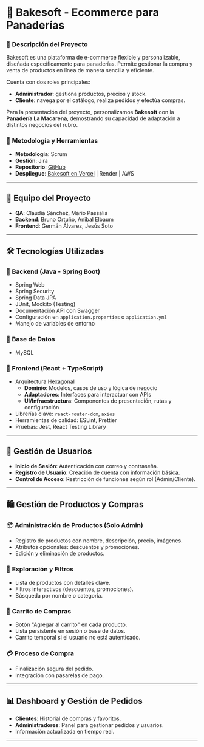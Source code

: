 

# 🥖 Bakesoft - Ecommerce para Panaderías

### 📌 **Descripción del Proyecto**  
Bakesoft es una plataforma de e-commerce flexible y personalizable, diseñada específicamente para panaderías. Permite gestionar la compra y venta de productos en línea de manera sencilla y eficiente.

Cuenta con dos roles principales:  
- **Administrador**: gestiona productos, precios y stock.  
- **Cliente**: navega por el catálogo, realiza pedidos y efectúa compras.

Para la presentación del proyecto, personalizamos **Bakesoft** con la **Panadería La Macarena**, demostrando su capacidad de adaptación a distintos negocios del rubro.

### 🚀 **Metodología y Herramientas**
- **Metodología**: Scrum  
- **Gestión**: Jira  
- **Repositorio**: [GitHub](#)  
- **Despliegue**: [Bakesoft en Vercel](https://bakesoft.vercel.app/) | Render | AWS
---

## 👥 **Equipo del Proyecto**
- **QA**: Claudia Sánchez, Mario Passalia  
- **Backend**: Bruno Ortuño, Anibal Elbaum  
- **Frontend**: Germán Álvarez, Jesús Soto  

---

## 🛠️ **Tecnologías Utilizadas**
### 🔹 Backend (Java - Spring Boot)  
- Spring Web  
- Spring Security  
- Spring Data JPA  
- JUnit, Mockito (Testing)  
- Documentación API con Swagger  
- Configuración en `application.properties` o `application.yml`  
- Manejo de variables de entorno  

### 🔹 Base de Datos  
- MySQL  

### 🔹 Frontend (React + TypeScript)  
- Arquitectura Hexagonal  
  - **Dominio**: Modelos, casos de uso y lógica de negocio  
  - **Adaptadores**: Interfaces para interactuar con APIs  
  - **UI/Infraestructura**: Componentes de presentación, rutas y configuración  
- Librerías clave: `react-router-dom`, `axios`  
- Herramientas de calidad: ESLint, Prettier  
- Pruebas: Jest, React Testing Library  

---

## 🔑 **Gestión de Usuarios**
- **Inicio de Sesión**: Autenticación con correo y contraseña.  
- **Registro de Usuario**: Creación de cuenta con información básica.  
- **Control de Acceso**: Restricción de funciones según rol (Admin/Cliente).  

---

## 🛍️ **Gestión de Productos y Compras**
### 📦 **Administración de Productos (Solo Admin)**
- Registro de productos con nombre, descripción, precio, imágenes.  
- Atributos opcionales: descuentos y promociones.  
- Edición y eliminación de productos.  

### 🔎 **Exploración y Filtros**
- Lista de productos con detalles clave.  
- Filtros interactivos (descuentos, promociones).  
- Búsqueda por nombre o categoría.  

### 🛒 **Carrito de Compras**
- Botón "Agregar al carrito" en cada producto.  
- Lista persistente en sesión o base de datos.  
- Carrito temporal si el usuario no está autenticado.  

### 💳 **Proceso de Compra**
- Finalización segura del pedido.  
- Integración con pasarelas de pago.  

---

## 📊 **Dashboard y Gestión de Pedidos**
- **Clientes**: Historial de compras y favoritos.  
- **Administradores**: Panel para gestionar pedidos y usuarios.  
- Información actualizada en tiempo real.  

---
